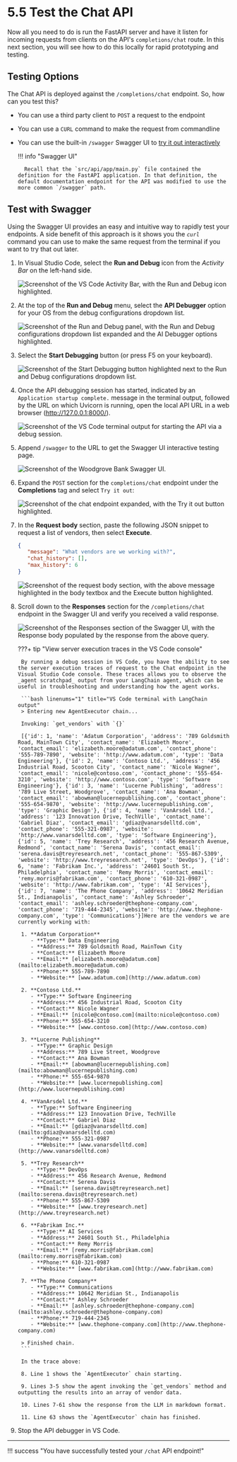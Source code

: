# 5.5 Test the Chat API

Now all you need to do is run the FastAPI server and have it listen for incoming requests from clients on the API's `completions/chat` route. In this next section, you will see how to do this locally for rapid prototyping and testing.

## Testing Options

The Chat API is deployed against the `/completions/chat` endpoint. So, how can you test this?

- You can use a third party client to `POST` a request to the endpoint
- You can use a `CURL` command to make the request from commandline
- You can use the built-in `/swagger` Swagger UI to [try it out interactively](https://fastapi.tiangolo.com/#interactive-api-docs)

    !!! info "Swagger UI"

        Recall that the `src/api/app/main.py` file contained the definition for the FastAPI application. In that definition, the default documentation endpoint for the API was modified to use the more common `/swagger` path.

## Test with Swagger

Using the Swagger UI provides an easy and intuitive way to rapidly test your endpoints. A side benefit of this approach is it shows you the _`curl`_ command you can use to make the same request from the terminal if you want to try that out later.

1. In Visual Studio Code, select the **Run and Debug** icon from the _Activity Bar_ on the left-hand side.

    ![Screenshot of the VS Code Activity Bar, with the Run and Debug icon highlighted.](../img/vs-code-activity-bar-debug.png)

2. At the top of the **Run and Debug** menu, select the **API Debugger** option for your OS from the debug configurations dropdown list.

    ![Screenshot of the Run and Debug panel, with the Run and Debug configurations dropdown list expanded and the AI Debugger options highlighted.](../img/vs-code-run-and-debug-selection.png)

3. Select the **Start Debugging** button (or press F5 on your keyboard).

    ![Screenshot of the Start Debugging button highlighted next to the Run and Debug configurations dropdown list.](../img/vs-code-start-debugging.png)

4. Once the API debugging session has started, indicated by an `Application startup complete.` message in the terminal output, followed by the URL on which Uvicorn is running, open the local API URL in a web browser (<http://127.0.0.1:8000/>).

    ![Screenshot of the VS Code terminal output for starting the API via a debug session.](../img/vs-code-python-debugger-terminal.png)

5. Append `/swagger` to the URL to get the Swagger UI interactive testing page.

    ![Screenshot of the Woodgrove Bank Swagger UI.](../img/woodgrove-api-swagger-ui.png)

6. Expand the `POST` section for the `completions/chat` endpoint under the **Completions** tag and select `Try it out`:

    ![Screenshot of the chat endpoint expanded, with the Try it out button highlighted.](../img/woodgrove-api-chat-try-it-out.png)

7. In the **Request body** section, paste the following JSON snippet to request a list of vendors, then select **Execute**.

     ```json
    {
        "message": "What vendors are we working with?",
        "chat_history": [],
        "max_history": 6
    }
     ```

    ![Screenshot of the request body section, with the above message highlighted in the body textbox and the Execute button highlighted.](../img/woodgrove-api-chat-try-it-out-execute.png)

8. Scroll down to the **Responses** section for the `/completions/chat` endpoint in the Swagger UI and verify you received a valid response.

    ![Screenshot of the Responses section of the Swagger UI, with the Response body populated by the response from the above query.](../img/woodgrove-api-chat-response.png)

    ???+ tip "View server execution traces in the VS Code console"

        By running a debug session in VS Code, you have the ability to see the server execution traces of request to the Chat endpoint in the Visual Studio Code console. These traces allows you to observe the _agent scratchpad_ output from your LangChain agent, which can be useful in troubleshooting and understanding how the agent works.

        ```bash linenums="1" title="VS Code terminal with LangChain output"
        > Entering new AgentExecutor chain...

        Invoking: `get_vendors` with `{}`

        [{'id': 1, 'name': 'Adatum Corporation', 'address': '789 Goldsmith Road, MainTown City', 'contact_name': 'Elizabeth Moore', 'contact_email': 'elizabeth.moore@adatum.com', 'contact_phone': '555-789-7890', 'website': 'http://www.adatum.com', 'type': 'Data Engineering'}, {'id': 2, 'name': 'Contoso Ltd.', 'address': '456 Industrial Road, Scooton City', 'contact_name': 'Nicole Wagner', 'contact_email': 'nicole@contoso.com', 'contact_phone': '555-654-3210', 'website': 'http://www.contoso.com', 'type': 'Software Engineering'}, {'id': 3, 'name': 'Lucerne Publishing', 'address': '789 Live Street, Woodgrove', 'contact_name': 'Ana Bowman', 'contact_email': 'abowman@lucernepublishing.com', 'contact_phone': '555-654-9870', 'website': 'http://www.lucernepublishing.com', 'type': 'Graphic Design'}, {'id': 4, 'name': 'VanArsdel Ltd.', 'address': '123 Innovation Drive, TechVille', 'contact_name': 'Gabriel Diaz', 'contact_email': 'gdiaz@vanarsdelltd.com', 'contact_phone': '555-321-0987', 'website': 'http://www.vanarsdelltd.com', 'type': 'Software Engineering'}, {'id': 5, 'name': 'Trey Research', 'address': '456 Research Avenue, Redmond', 'contact_name': 'Serena Davis', 'contact_email': 'serena.davis@treyresearch.net', 'contact_phone': '555-867-5309', 'website': 'http://www.treyresearch.net', 'type': 'DevOps'}, {'id': 6, 'name': 'Fabrikam Inc.', 'address': '24601 South St., Philadelphia', 'contact_name': 'Remy Morris', 'contact_email': 'remy.morris@fabrikam.com', 'contact_phone': '610-321-0987', 'website': 'http://www.fabrikam.com', 'type': 'AI Services'}, {'id': 7, 'name': 'The Phone Company', 'address': '10642 Meridian St., Indianapolis', 'contact_name': 'Ashley Schroeder', 'contact_email': 'ashley.schroeder@thephone-company.com', 'contact_phone': '719-444-2345', 'website': 'http://www.thephone-company.com', 'type': 'Communications'}]Here are the vendors we are currently working with:
        
        1. **Adatum Corporation**
           - **Type:** Data Engineering
           - **Address:** 789 Goldsmith Road, MainTown City
           - **Contact:** Elizabeth Moore
           - **Email:** [elizabeth.moore@adatum.com](mailto:elizabeth.moore@adatum.com)
           - **Phone:** 555-789-7890
           - **Website:** [www.adatum.com](http://www.adatum.com)
        
        2. **Contoso Ltd.**
           - **Type:** Software Engineering
           - **Address:** 456 Industrial Road, Scooton City
           - **Contact:** Nicole Wagner
           - **Email:** [nicole@contoso.com](mailto:nicole@contoso.com)
           - **Phone:** 555-654-3210
           - **Website:** [www.contoso.com](http://www.contoso.com)
        
        3. **Lucerne Publishing**
           - **Type:** Graphic Design
           - **Address:** 789 Live Street, Woodgrove
           - **Contact:** Ana Bowman
           - **Email:** [abowman@lucernepublishing.com](mailto:abowman@lucernepublishing.com)
           - **Phone:** 555-654-9870
           - **Website:** [www.lucernepublishing.com](http://www.lucernepublishing.com)
        
        4. **VanArsdel Ltd.**
           - **Type:** Software Engineering
           - **Address:** 123 Innovation Drive, TechVille
           - **Contact:** Gabriel Diaz
           - **Email:** [gdiaz@vanarsdelltd.com](mailto:gdiaz@vanarsdelltd.com)
           - **Phone:** 555-321-0987
           - **Website:** [www.vanarsdelltd.com](http://www.vanarsdelltd.com)
        
        5. **Trey Research**
           - **Type:** DevOps
           - **Address:** 456 Research Avenue, Redmond
           - **Contact:** Serena Davis
           - **Email:** [serena.davis@treyresearch.net](mailto:serena.davis@treyresearch.net)
           - **Phone:** 555-867-5309
           - **Website:** [www.treyresearch.net](http://www.treyresearch.net)
        
        6. **Fabrikam Inc.**
           - **Type:** AI Services
           - **Address:** 24601 South St., Philadelphia
           - **Contact:** Remy Morris
           - **Email:** [remy.morris@fabrikam.com](mailto:remy.morris@fabrikam.com)
           - **Phone:** 610-321-0987
           - **Website:** [www.fabrikam.com](http://www.fabrikam.com)
        
        7. **The Phone Company**
           - **Type:** Communications
           - **Address:** 10642 Meridian St., Indianapolis
           - **Contact:** Ashley Schroeder
           - **Email:** [ashley.schroeder@thephone-company.com](mailto:ashley.schroeder@thephone-company.com)
           - **Phone:** 719-444-2345
           - **Website:** [www.thephone-company.com](http://www.thephone-company.com)
        
        > Finished chain.
        ```

        In the trace above:

        8. Line 1 shows the `AgentExecutor` chain starting.

        9. Lines 3-5 show the agent invoking the `get_vendors` method and outputting the results into an array of vendor data.

        10. Lines 7-61 show the response from the LLM in markdown format.

        11. Line 63 shows the `AgentExecutor` chain has finished.

9. Stop the API debugger in VS Code.

---

!!! success "You have successfully tested your `/chat` API endpoint!"
